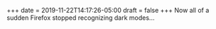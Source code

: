 +++
date = 2019-11-22T14:17:26-05:00
draft = false
+++
Now all of a sudden Firefox stopped recognizing dark modes...